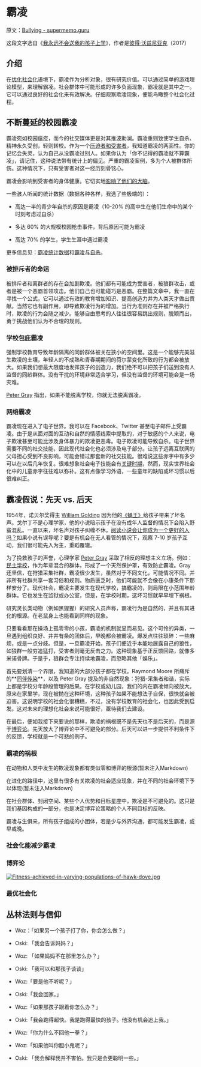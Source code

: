 # 霸凌

原文：[Bullying - supermemo.guru](https://supermemo.guru/wiki/Bullying)

这段文字选自《[我永远不会送我的孩子上学](https://supermemo.guru/wiki/Problem_of_Schooling)》，作者是[彼得·沃兹尼亚克](https://supermemo.guru/wiki/Piotr_Wozniak)（2017）

## 介绍

在[优化社会化](https://supermemo.guru/wiki/Socialization_model)语境下，霸凌作为分析对象，很有研究价值。可以通过简单的游戏理论模型，来理解霸凌。社会群体中可能形成的许多负面现象，霸凌就是其中之一。它可以通过良好的社会化来有效解决。仔细观察欺凌现象，便能鸟瞰整个社会化过程。

## 不断蔓延的校园霸凌

霸凌宛如校园瘟疫，而今的社交媒体更是对其推波助澜。霸凌重则致使学生自杀、精神永久受创，轻则转校。作为一个[压迫者和受害者](https://supermemo.guru/wiki/Socialization:_Personal_stories)，我知道霸凌的两面性。你的记忆会失灵，认为自己从没霸凌过别人。如果你认为「你不记得的霸凌就不算霸凌」，请记住，这种说法带有统计上的偏见。严重的霸凌案例，多为个人被群体所伤。这种情况下，只有受害者对这一经历刻骨铭心。

霸凌会影响到受害者的身体健康。它切实地[影响了他们的大脑](https://supermemo.guru/wiki/Bullying_changes_the_brain)。

一些骇人听闻的统计数据（数据各种各样，我选了些极端的）：

- 高达一半的青少年自杀的原因是霸凌（10-20% 的高中生在他们生命中的某个时刻考虑过自杀）

- 多达 60% 的大规模校园枪击事件，背后原因可能为霸凌

- 高达 70% 的学生，学生生涯中遇过霸凌

更多信息见：[霸凌统计数据](http://www.bullyingstatistics.org/content/bullying-statistics.html)和[霸凌与自杀](http://www.bullyingstatistics.org/content/bullying-and-suicide.html)。

### 被排斥者的命运

被排斥者和离群者的存在会加剧欺凌。他们都有可能成为受害者，被狼群攻击，或者是被一个恶霸首领攻击。他们自己也可能碰巧是恶霸。在整篇文章中，我一直在寻找一个公式，它可以通过有效的教育增加知识、提高创造力并为人类天才做出贡献。当然它也有副作用，即导致欺凌行为的增加。当行为准则存在并被严格执行时，欺凌的行为会随之减少。能够自由思考的人往往很容易跳出规则，脱颖而出，勇于挑战他们认为不合理的规则。

### 学校包庇霸凌

强制学校教育导致年龄隔离的同龄群体被关在狭小的空间里。这是一个能够完美滋生欺凌的土壤，年轻人的不成熟和青春期期间的荷尔蒙变化所致的行为都会被放大。如果我们想最大限度地发挥孩子的创造力，我们绝不可以把孩子们送到没有人监督的同龄群体。没有干扰的环境非常适合学习，但没有监督的环境可能会是一场灾难。

[Peter Gray](https://supermemo.guru/wiki/Peter_Gray) 指出，如果不能脱离学校，你就无法脱离霸凌。

### 网络霸凌

霸凌现在进入了电子世界。我可以在 Facebook、Twitter 甚至电子邮件上受霸凌。由于是从面对面的互动和自然的情感线索中提取的，对于敏感的个人来说，电子欺凌甚至可能比涉及身体暴力的欺凌更恶毒。电子欺凌可能导致自杀。电子世界需要不同的社交技能，因此现代社会化也必须涉及电子部分。让孩子远离互联网的父母担心受到不良影响，可能会错过那套新的社交技能。很难说这些赤字中有多少可以在以后几年恢复。很难想象社会电子技能会有[关键时期](https://en.wikipedia.org/wiki/Critical_period)，然而，现实世界社会化中的儿童赤字往往难以弥补。这有点像学习外语，一些童年的缺陷或坏习惯以后很难纠正。

## 霸凌假说：先天 vs. 后天

1954年，诺贝尔奖得主 [William Golding](https://en.wikipedia.org/wiki/William_Golding) 因为他的[《蝇王》](https://en.wikipedia.org/wiki/Lord_of_the_Flies)给孩子带来了坏名声。戈尔丁不是心理学家，他的小说暗示孩子在没有成年人监督的情况下会陷入野蛮混乱。一直以来，坏名声对孩子纠缠不休。[阅读小说会让你成为一个更好的人吗？](https://supermemo.guru/wiki/Does_reading_fiction_make_you_a_better_person%3F)如果小说有误导呢？要是有机会在无人看管的情况下，观察 7-10 岁孩子互动，我们很可能先入为主，重蹈覆辙。

为了挽救孩子的声誉，心理学家 [Peter Gray](https://supermemo.guru/wiki/peter_gray) 采取了相反的理想主义立场。例如：[民主学校](https://supermemo.guru/wiki/democratic_school)，作为年辈混合的群体，形成了一个天然保护罩，有效防止霸凌。Gray 还坚信，在狩猎采集社群，霸凌很少发生，虽然对于不同文化，可能情况不同。并非所有社群共享一套习俗和规则。物质匮乏时，他们可能就不会像在小康条件下那样安分了。现代社会，霸凌主要发生在现代学校，搞霸凌的，则局限在小范围年龄群体。它也发生在监狱或办公室，但是，在学校时期，这坏习惯就早早埋下祸根。

研究灵长类动物（例如黑猩猩）的研究人员声称，霸凌行为是自然的，并且有其进化的根源。在老鼠身上也能看到同样的现象。

只要看看那在操场上孤零零的小孩，霸凌的机制就显而易见。这个可怜的异类，一旦遇到组织良好、井井有条的团体后，早晚都会被霸凌。爆发点往往琐碎：一些麻烦，或是一点分歧。但是，一旦霸凌开始，孩子们便近乎本能地展露自己的狼性，如狼群一般穷追猛打，受害者则毫无反击之力。这种现象基于正反馈回路，就像多米诺骨牌。于是乎，狼群会专注持续地霸凌，而忽略其他「娱乐」。

首先要划清一个界限，我知道的大部分孩子都在学校。Raymond Moore 所痛斥的**[同伴传染](https://supermemo.guru/wiki/Moore:_Socialization_myth)**，以及 Peter Gray 提及的非自然现象：狩猎-采集者和谐，实际上都是学校分年龄段管理的后果。在学校或幼儿园，我们的内在霸凌倾向被放大。原来在家里学，现在被抛在这种环境，这种孩子如果不能想法子自保，很快就会被迫害。这说明学校的社会化很糟糕，不过，没有学校教育的社会化，也因此受到启发。这对未来的理想化社会来说可能很好，亟待我们去建设。

在最后，便如我接下来要说的那样，欺凌的祸根既不是先天也不是后天的，而是源于[博弈论](https://en.wikipedia.org/wiki/Game_theory)。先天放大了博弈论中不可避免的部分。后天可以进一步提供不利条件下的反馈，学校就是一个可悲的例子。

### 霸凌的祸根

在动物和人类中发生的欺凌现象都有类似零和博弈的根源(暂未注入Markdown)

在进化的路径中，这里有很多有关欺凌的社会适应现象，并在不同的社会环境下予以体现(暂未注入Markdown)

在社会群体、封闭空间、某些个人优势和目标星座中，欺凌是不可避免的。这只是我们基因构成的一部分，也是决定博弈论策略的个人不同目标的反映。

霸凌与生俱来，所有孩子组成的小团体，若是少与外界沟通，都可能发生霸凌，或早或晚。

### 社会化能减少霸凌

### 博弈论

[![Fitness-achieved-in-varying-populations-of-hawk-dove.jpg](https://supermemo.guru/images/thumb/b/b7/Fitness-achieved-in-varying-populations-of-hawk-dove.jpg/800px-Fitness-achieved-in-varying-populations-of-hawk-dove.jpg)](https://supermemo.guru/wiki/File:Fitness-achieved-in-varying-populations-of-hawk-dove.jpg)

### 最优社会化

## 丛林法则与信仰

- Woz：「如果另一个孩子打了你，你会怎么做？」

- Oski: 「我会告诉妈妈？」

- Woz: 「如果妈妈不在那里怎么办？」

- Oski: 「我可以和那孩子谈谈」

- Woz:「要是他不听呢？」

- Oski:「我会回家。」

- Woz:「如果那孩子跟着你怎么办？」

- Oski:「我会跑得超快。我是跑得最快的孩子。他没有机会追上我。」

- Woz:「你为什么不回他一拳？」

- Woz:「如果他叫你胆小鬼呢？」

- Oski: 「我会解释我并不害怕。我只是会更聪明一些。」